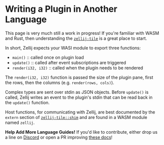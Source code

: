 # Writing a Plugin in Another Language

This page is very much still a work in progress! If you're familiar with WASM and Rust, then understanding the [`zellij-tile`][zellij-tile] is a great place to start.

In short, Zellij expects your WASI module to export three functions:
- `main()` :: called once on plugin load
- `update()` :: called after event subscriptions are triggered
- `render(i32, i32)` :: called when the plugin needs to be rendered

The `render(i32, i32)` function is passed the size of the plugin pane, first the rows, then the columns (e.g. `render(rows, cols)`).

Complex types are sent over stdin as JSON objects. Before `update()` is called, Zellij writes an event to the plugin's stdin that can be read back in the `update()` function.

Host functions, for communicating with Zellij, are best documented by the `extern` section of [`zellij-tile::shim`][shim] and are found in a WASM module named `zellij`.

**Help Add More Language Guides!** If you'd like to contribute, either drop us a line on [Discord][discord] or open a PR improving [these docs][docs]!

[zellij-tile]: https://github.com/zellij-org/zellij/tree/main/zellij-tile
[shim]: https://github.com/zellij-org/zellij/blob/main/zellij-tile/src/shim.rs
[discord]: https://discord.gg/CrUAFH3
[docs]: https://github.com/zellij-org/zellij-org.github.io/tree/main/docs